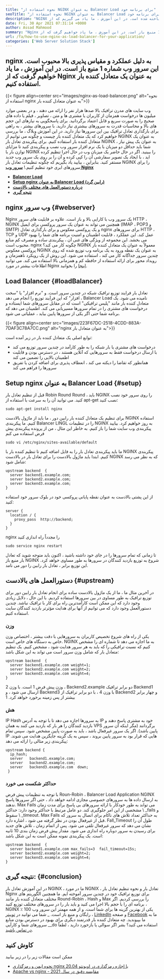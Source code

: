 ```yaml
---
title: "نحوه استفاده از NGINX به عنوان Balancer Load برای برنامه خود" 
seoTitle: "نحوه استفاده از NGINX به عنوان Balancer Load برای برنامه خود" 
description: "NGINX یک سرور وب محبوب منبع باز است. برای عملکرد بالا و مقیاس پذیری بسیار شناخته شده است. در این آموزش ، ما یاد می گیریم که از nginx به عنوان یک متعادل کننده بار استفاده کنیم" 
date: Fri, 30 Apr 2021 07:31:14 +0000
author: Assad Mahmood
summary: "Nginx به دلیل عملکرد و مقیاس پذیری بالا محبوب است. این سرور وب شماره 1 منبع باز است. در این آموزش ، ما یاد خواهیم گرفت که از Nginx به عنوان یک متعادل کننده بار استفاده کنیم." 
url: /fa/how-to-use-nginx-as-load-balancer-for-your-application/
categories: ['Web Server Solution Stack']
---
```


## nginx به دلیل عملکرد و مقیاس پذیری بالا محبوب است. این سرور وب شماره 1 منبع باز است. در این آموزش ، ما یاد خواهیم گرفت که از Nginx به عنوان یک متعادل کننده بار استفاده کنیم.

{{< figure align=center src="images/nginx-as-load-balancer.png" alt="نحوه استفاده از nginx به عنوان متعادل کننده بار">}}

وب سایت های مدرن ترافیک بالا صدها هزار نفر را ارائه می دهند ، و در بعضی موارد میلیون ها درخواست همزمان از کاربران یا مشتری ها و متن ، تصاویر ، فیلم یا داده های صحیح را به صورت سریع و قابل اعتماد برگردانید. برای پاسخگویی به نیازهای این حجم های بالا و محاسبات قدرت به سرورهای بیشتری نیاز دارید. با سرورهای بیشتر ، به راهی برای بارگذاری تعادل ترافیک بین این سرورها نیاز دارید. در این آموزش وبلاگ ، ما بررسی خواهیم کرد که یک متعادل کننده بار چیست و چگونه می توانیم از NGINX به عنوان یک متعادل کننده بار استفاده کنیم.
برای پیکربندی تعادل بار NGINX به عنوان یک پیش نیاز ، شما باید حداقل دو میزبان با یک نرم افزار سرور وب نصب و پیکربندی کنید تا مزایای توازن بار با NGINX را ببینید. اگر در حال حاضر یک میزبان وب در حال اجرا تنظیم کرده اید ، با ایجاد یک تصویر سفارشی آن را کپی کرده و آن را بر روی یک سرور وب جدید مستقر کنید. بنابراین ، بیایید یاد بگیریم که چگونه تنظیمات تعادل بار NGINX را برای سرورهای ابری خود تنظیم کنیم.!
   **[سرور وب Nginx][1]** 
  * **[Balancer Load][2]**
  * **[Setup nginx به عنوان Balancer Load (رابین گرد)][3]**
  * **[درباره دستورالعمل های مختلف بالادست][4]**
  * **[نتیجه گیری][5]**

## nginx وب سرور   {#webserver}
Nginx یک سرور وب با کارایی بالا و باز است. علاوه بر قابلیت های سرور HTTP ، NGINX همچنین می تواند به عنوان یک سرور پروکسی برای ایمیل (IMAP ، POP3 و SMTP) و یک پروکسی معکوس و برای بارگذاری تعادل nginx برای سرورهای HTTP ، TCP و UDP عمل کند. این عملکرد ، قابلیت اطمینان و امنیت برنامه های شما را بهبود می بخشد. این مجموعه از ویژگی های غنی آن ، پیکربندی ساده و مصرف کم منابع محبوب است.
nginx چگونه کار می کند؟ NGINX معمولاً به عنوان یک متعادل کننده بار پروکسی معکوس NGINX به عنوان یک نقطه ورود به یک برنامه وب توزیع شده که روی چندین سرور جداگانه کار می کند ، استفاده می شود. این روش از یک رویکرد ناهمزمان و رویداد محور برای ارائه استفاده از حافظه کم و همزمانی بالا استفاده می کند. می توانید اطلاعات بیشتر در مورد Nginx [اینجا][6] را بخوانید.

## Load Balancer   {#loadBalancer}
تعادل بار فرایند توزیع ترافیک شبکه در چندین سرور است. و "نرم افزار" یا "سخت افزار" که این فرآیند توزیع را انجام می دهد ، Balancer Load نامیده می شود. یک متعادل کننده بار مانند "پلیس ترافیکی" است که در مقابل سرورهای شما ایستاده و درخواست های مشتری را در تمام سرورها مسیریابی می کند. اطمینان می دهد که برنامه شما حتی اگر یکی از سرورها پایین بیاید ، عملیاتی می شود.

{{< figure align=center src="images/223F67DC-2518-4CDD-883A-7DAF3C78A7CC.png" alt="nginx به عنوان متعادل بار">}}

توابع اصلی یک متعادل کننده بار در زیر آمده است:
  * درخواست های مشتری یا بار شبکه را به طور کارآمد در چندین سرور توزیع می کند
  * با ارسال درخواست فقط به سرورهایی که آنلاین هستند ، در دسترس بودن و قابلیت اطمینان بالایی را تضمین می کند
  * همانطور که تقاضا را دیکته می کند ، انعطاف پذیری برای اضافه کردن یا تفریق سرورها را فراهم می کند

## Setup nginx به عنوان Balancer Load   {#setup}
قبل از تنظیم تعادل بار Robin Round Round ، باید NGINX را روی سرور خود نصب کنید. می توانید آن را به سرعت با استفاده از apt-get نصب کنید:
```
sudo apt-get install nginx
```
برای تنظیم یک متعادل کننده بار رابین دور ، ما باید از ماژول بالادست NGINX استفاده کنیم. ما پیکربندی Balancer LINGL را در تنظیمات NGINX به روز خواهیم کرد. بیایید پیکربندی وب سایت شما را باز کنیم. به خاطر این مثال ، من از پرونده پیکربندی پیش فرض استفاده می کنم
```
sudo vi /etc/nginx/sites-available/default
```
ما باید پیکربندی تعادل بار را به فایل اضافه کنیم تا تنظیم کننده بار با NGINX پیکربندی کنیم.
ابتدا باید ماژول بالادست را برای تعادل بار در بالادست NGINX که به نظر می رسد شامل شود:
```
upstream backend  {
  server backend1.example.com;
  server backend2.example.com;
  server backend3.example.com;
}
```
از این پشتی بالادست به عنوان نقطه پایانی پروکسی خود در بلوک سرور خود استفاده کنید:
```
server {
  location / {
    proxy_pass  http://backend;
  }
}
```
nginx را مجدداً راه اندازی کنید
```
sudo service nginx restart
```
تا زمانی که تمام سرورها را در جای خود داشته باشید ، اکنون باید متوجه شوید که تعادل بار منبع باز NGINX شروع به توزیع بازدید کنندگان در سرورها به طور مساوی خواهد کرد. این توزیع برابر ، تعادل بار رابین را دور می نامد.

## دستورالعمل های بالادست   {#upstream}
در آخرین مثال ما ، ما از یک ماژول بالادست ساده برای انجام تعادل بار رابین دور برای توزیع ترافیک به طور مساوی در بین سرورها استفاده کردیم. با این حال ، دلایل زیادی وجود دارد که این ممکن است کارآمدترین راه برای کار با ترافیک نباشد. چندین دستورالعمل وجود دارد که می توانیم از آنها برای هدایت مؤثرتر بازدید کنندگان سایت استفاده کنیم.

### وزن
یکی از راه های شروع تخصیص کاربران به سرورهایی با دقت بیشتر ، اختصاص وزن خاص به دستگاه های خاص است. NGINX به ما اجازه می دهد تا شماره ای را مشخص کنیم که نسبت ترافیکی را که باید به هر سرور هدایت شود ، مشخص کنیم.
یک تنظیم متعادل بار که شامل وزن سرور است می تواند به این شکل باشد:
```
upstream backend  {
  server backend1.example.com weight=1;
  server backend2.example.com weight=2;
  server backend3.example.com weight=4;
}
```
وزن پیش فرض 1 است. با وزن 2 ، Backend2.example دو برابر ترافیک Backend1 ارسال می شود ، و Backend3 با وزن 4 ، با دو برابر ترافیک از Backend2 و چهار برابر بیشتر از پس زمینه برخورد خواهد کرد. 1

### هش
IP Hash به سرورها اجازه می دهد تا با توجه به آدرس IP خود به مشتری پاسخ دهند و بازدید کنندگان را هر بار که بازدید می کنند به همان VPS برگردانند (مگر اینکه آن سرور پایین باشد). اگر یک سرور غیرفعال باشد ، باید به صورت پایین مشخص شود. سپس تمام IP هایی که قرار بود به سرور پایین بروند ، سپس به یک گزینه جایگزین هدایت می شوند.
پیکربندی زیر مثالی را ارائه می دهد:
```
upstream backend {
  ip_hash;
  server   backend1.example.com;
  server   backend2.example.com;
  server   backend3.example.com  down;
 }
```

### حداکثر شکست می خورد
با توجه به تنظیمات پیش فرض Roun-Robin ، Balancer Load Application NGINX به ارسال داده ها به سرورهای خصوصی مجازی ادامه خواهد داد ، حتی اگر سرورها پاسخ ندهند. Max Fails می تواند به طور خودکار با ارائه سرورهای بی پاسخ برای مدت زمان مشخصی از این امر جلوگیری کند.
دو عامل مرتبط با حداکثر وجود دارد: حداکثر \ _fails و سقوط \ _timeout. Max Fails به حداکثر تعداد تلاش های ناکام برای اتصال به سرور که قبل از غیرفعال بودن در نظر گرفته می شود ، اشاره دارد. Fall_Timeout طول آن را نشان می دهد که سرور غیرفعال تلقی می شود. پس از اتمام زمان ، تلاش های جدید برای رسیدن به سرور دوباره راه اندازی می شود. مقدار پیش فرض زمان بندی 10 ثانیه است.
یک پیکربندی نمونه ممکن است به این شکل باشد:
```
upstream backend  {
  server backend1.example.com max_fails=3  fail_timeout=15s;
  server backend2.example.com weight=2;
  server backend3.example.com weight=4;
}
```

## نتیجه گیری:   {#conclusion}
در این آموزش تعادل بار NGINX ، ما در مورد NGNIX ، تعادل بار و نحوه تنظیم تعادل بار Nginx برای توزیع ترافیک خود در چندین سرور آموخته ایم. ما همچنین الگوریتم های مختلف متعادل کننده بار مانند Round-Robin ، Hash و Max را بررسی کردیم. اگر برنامه ای را با حجم بالا اجرا می کنید و باید بار را در سرورهای مختلف توزیع کنید ، NGINX یکی از بهترین گزینه ها برای شما است. و از همه مهمتر این سرور وب 100 ٪ رایگان و منبع باز است.
_ شما می توانید در [توییتر][7] ، [LinkedIn][8] و صفحه [Facebook][9] ما به ما بپیوندید. چه متعادل کننده بار قدرتمند دیگری برای بهبود در دسترس بودن منابع سرورهای شما و کارآیی __do استفاده می کنید؟ بشر اگر سوالی یا بازخورد دارید ، لطفاً [در تماس باشید][10].

## کاوش کنید
ممکن است مقالات زیر را در زیر بیابید
  * [نحوه ایمن و رمزگذاری nginx با اجازه رمزگذاری در اوبونتو 20.04][11]
  * [Apache vs nginx - مقایسه دقیق در سال 2021][12]

  
[1]: #webserver
[2]: #loadbalancer
[3]: #setup
[4]: #upstream
[5]: #conclusion
[6]: https://products.containerize.com/solution-stack/nginx
[7]: https://twitter.com/containerize_co
[8]: https://www.linkedin.com/company/containerize/
[9]: http://facebook.com/containerize
[10]: mailto:yasir.saeed@aspose.com
[11]: https://blog.containerize.com/web-server-solution-stack/how-to-secure-nginx-with-letsencrypt-on-ubuntu-20-04/
[12]: https://blog.containerize.com/2021/02/26/apache-vs-nginx-detailed-comparison-in-2021/
